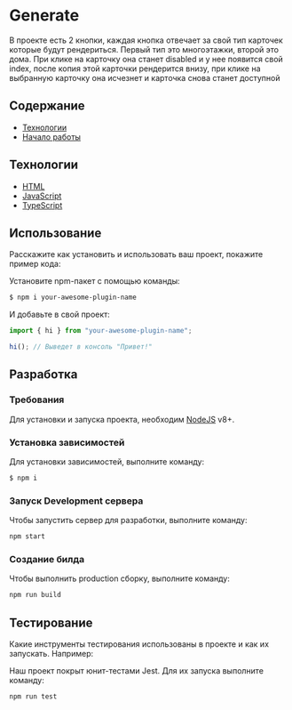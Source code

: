 # Generate
В проекте есть 2 кнопки, каждая кнопка отвечает за свой тип карточек которые будут рендериться. Первый тип это многоэтажки, второй это дома. При клике на карточку она станет disabled и у нее появится свой index, после копия этой карточки рендерится внизу, при клике на выбранную карточку она исчезнет и карточка снова станет доступной

## Содержание
- [Технологии](#технологии)
- [Начало работы](#начало-работы)

## Технологии
- [HTML]([https://www.gatsbyjs.com/](https://developer.mozilla.org/ru/docs/Web/HTML))
- [JavaScript](https://developer.mozilla.org/ru/docs/Web/JavaScript)
- [TypeScript](https://www.typescriptlang.org/)

## Использование
Расскажите как установить и использовать ваш проект, покажите пример кода:

Установите npm-пакет с помощью команды:
```sh
$ npm i your-awesome-plugin-name
```

И добавьте в свой проект:
```typescript
import { hi } from "your-awesome-plugin-name";

hi(); // Выведет в консоль "Привет!"
```

## Разработка

### Требования
Для установки и запуска проекта, необходим [NodeJS](https://nodejs.org/) v8+.

### Установка зависимостей
Для установки зависимостей, выполните команду:
```sh
$ npm i
```

### Запуск Development сервера
Чтобы запустить сервер для разработки, выполните команду:
```sh
npm start
```

### Создание билда
Чтобы выполнить production сборку, выполните команду: 
```sh
npm run build
```

## Тестирование
Какие инструменты тестирования использованы в проекте и как их запускать. Например:

Наш проект покрыт юнит-тестами Jest. Для их запуска выполните команду:
```sh
npm run test
```
